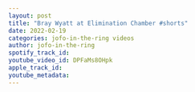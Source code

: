 ```yaml
---
layout: post
title: "Bray Wyatt at Elimination Chamber #shorts"
date: 2022-02-19
categories: jofo-in-the-ring videos
author: jofo-in-the-ring
spotify_track_id: 
youtube_video_id: DPFaMs8OHpk
apple_track_id: 
youtube_metadata: 
---
```


